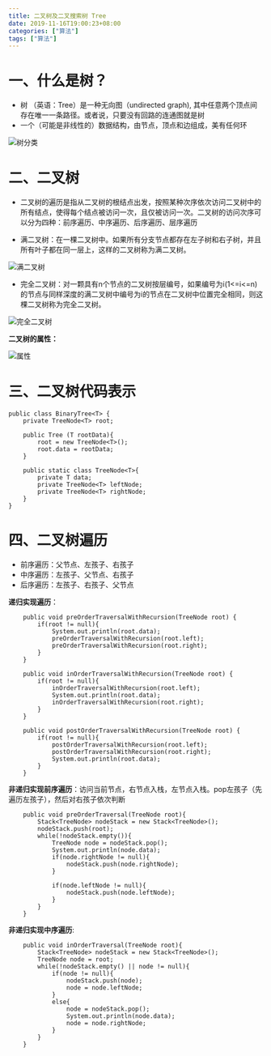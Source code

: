 ```yaml
---
title: 二叉树及二叉搜索树 Tree
date: 2019-11-16T19:00:23+08:00
categories: ["算法"]
tags: ["算法"]
---
```


# 一、什么是树？

- 树 （英语：Tree）是⼀种⽆向图（undirected graph), 其中任意两个顶点间存在唯⼀⼀条路径。或者说，只要没有回路的连通图就是树
- ⼀个（可能是⾮线性的）数据结构，由节点，顶点和边组成，美有任何环

![树分类](/algorithm/tree.jpeg)


# 二、二叉树

- 二叉树的遍历是指从二叉树的根结点出发，按照某种次序依次访问二叉树中的所有结点，使得每个结点被访问一次，且仅被访问一次。二叉树的访问次序可以分为四种：前序遍历、中序遍历、后序遍历、层序遍历

- 满二叉树：在一棵二叉树中。如果所有分支节点都存在左子树和右子树，并且所有叶子都在同一层上，这样的二叉树称为满二叉树。

![满二叉树](/algorithm/8.png)

- 完全二叉树：对一颗具有n个节点的二叉树按层编号，如果编号为i(1<=i<=n)的节点与同样深度的满二叉树中编号为i的节点在二叉树中位置完全相同，则这棵二叉树称为完全二叉树。

![完全二叉树](/algorithm/7.png)

**二叉树的属性：**

![属性](/algorithm/9.jpeg)


# 三、二叉树代码表示

```angular2
public class BinaryTree<T> {
    private TreeNode<T> root;

    public Tree (T rootData){
        root = new TreeNode<T>();
        root.data = rootData;
    }

    public static class TreeNode<T>{
        private T data;
        private TreeNode<T> leftNode;
        private TreeNode<T> rightNode;
    }
}
```

# 四、二叉树遍历

- 前序遍历：父节点、左孩子、右孩子
- 中序遍历：左孩子、父节点、右孩子
- 后序遍历：左孩子、右孩子、父节点

**递归实现遍历**：

```angular2
    public void preOrderTraversalWithRecursion(TreeNode root) {
        if(root != null){
            System.out.println(root.data);
            preOrderTraversalWithRecursion(root.left);
            preOrderTraversalWithRecursion(root.right);
        }
    }

    public void inOrderTraversalWithRecursion(TreeNode root) {
        if(root != null){
            inOrderTraversalWithRecursion(root.left);
            System.out.println(root.data);
            inOrderTraversalWithRecursion(root.right);
        }
    }

    public void postOrderTraversalWithRecursion(TreeNode root) {
        if(root != null){
            postOrderTraversalWithRecursion(root.left);
            postOrderTraversalWithRecursion(root.right);
            System.out.println(root.data);
        }
    }
```

**非递归实现前序遍历**：访问当前节点，右节点入栈，左节点入栈。pop左孩子（先遍历左孩子），然后对右孩子依次判断

```angular2
    public void preOrderTraversal(TreeNode root){
        Stack<TreeNode> nodeStack = new Stack<TreeNode>();
        nodeStack.push(root);
        while(!nodeStack.empty()){
            TreeNode node = nodeStack.pop();
            System.out.println(node.data);
            if(node.rightNode != null){
                nodeStack.push(node.rightNode);
            }
            
            if(node.leftNode != null){
                nodeStack.push(node.leftNode);
            }
        }
    }
```

**非递归实现中序遍历**:

```angular2
    public void inOrderTraversal(TreeNode root){
        Stack<TreeNode> nodeStack = new Stack<TreeNode>();
        TreeNode node = root;
        while(!nodeStack.empty() || node != null){
            if(node != null){
                nodeStack.push(node);
                node = node.leftNode;
            }
            else{
                node = nodeStack.pop();
                System.out.println(node.data);
                node = node.rightNode;
            }
        }
    }
```
